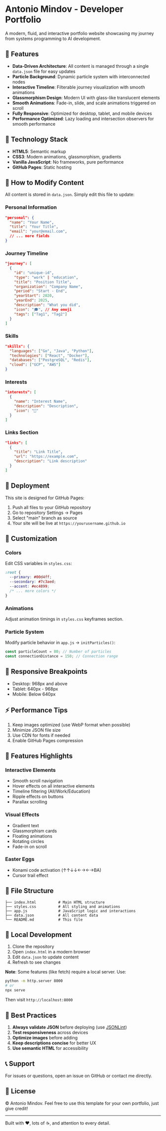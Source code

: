 # Antonio Mindov - Developer Portfolio

A modern, fluid, and interactive portfolio website showcasing my journey from systems programming to AI development.

## 🚀 Features

- **Data-Driven Architecture**: All content is managed through a single `data.json` file for easy updates
- **Particle Background**: Dynamic particle system with interconnected nodes
- **Interactive Timeline**: Filterable journey visualization with smooth animations
- **Glassmorphism Design**: Modern UI with glass-like translucent elements
- **Smooth Animations**: Fade-in, slide, and scale animations triggered on scroll
- **Fully Responsive**: Optimized for desktop, tablet, and mobile devices
- **Performance Optimized**: Lazy loading and intersection observers for smooth performance

## 🎨 Technology Stack

- **HTML5**: Semantic markup
- **CSS3**: Modern animations, glassmorphism, gradients
- **Vanilla JavaScript**: No frameworks, pure performance
- **GitHub Pages**: Static hosting

## 📝 How to Modify Content

All content is stored in `data.json`. Simply edit this file to update:

### Personal Information
```json
"personal": {
  "name": "Your Name",
  "title": "Your Title",
  "email": "your@email.com",
  // ... more fields
}
```

### Journey Timeline
```json
"journey": [
  {
    "id": "unique-id",
    "type": "work" | "education",
    "title": "Position Title",
    "organization": "Company Name",
    "period": "Start - End",
    "yearStart": 2020,
    "yearEnd": 2025,
    "description": "What you did",
    "icon": "🎓", // Any emoji
    "tags": ["Tag1", "Tag2"]
  }
]
```

### Skills
```json
"skills": {
  "languages": ["Go", "Java", "Python"],
  "technologies": ["React", "Docker"],
  "databases": ["PostgreSQL", "Redis"],
  "cloud": ["GCP", "AWS"]
}
```

### Interests
```json
"interests": [
  {
    "name": "Interest Name",
    "description": "Description",
    "icon": "🤖"
  }
]
```

### Links Section
```json
"links": [
  {
    "title": "Link Title",
    "url": "https://example.com",
    "description": "Link description"
  }
]
```

## 🚀 Deployment

This site is designed for GitHub Pages:

1. Push all files to your GitHub repository
2. Go to repository Settings → Pages
3. Select "main" branch as source
4. Your site will be live at `https://yourusername.github.io`

## 🎨 Customization

### Colors
Edit CSS variables in `styles.css`:
```css
:root {
  --primary: #00d4ff;
  --secondary: #7c3aed;
  --accent: #ec4899;
  /* ... more colors */
}
```

### Animations
Adjust animation timings in `styles.css` keyframes section.

### Particle System
Modify particle behavior in `app.js` → `initParticles()`:
```javascript
const particleCount = 80; // Number of particles
const connectionDistance = 150; // Connection range
```

## 📱 Responsive Breakpoints

- Desktop: 968px and above
- Tablet: 640px - 968px
- Mobile: Below 640px

## ⚡ Performance Tips

1. Keep images optimized (use WebP format when possible)
2. Minimize JSON file size
3. Use CDN for fonts if needed
4. Enable GitHub Pages compression

## 🎯 Features Highlights

### Interactive Elements
- Smooth scroll navigation
- Hover effects on all interactive elements
- Timeline filtering (All/Work/Education)
- Ripple effects on buttons
- Parallax scrolling

### Visual Effects
- Gradient text
- Glassmorphism cards
- Floating animations
- Rotating circles
- Fade-in on scroll

### Easter Eggs
- Konami code activation (↑↑↓↓←→←→BA)
- Cursor trail effect

## 📄 File Structure

```
├── index.html          # Main HTML structure
├── styles.css          # All styling and animations
├── app.js              # JavaScript logic and interactions
├── data.json           # All content data
└── README.md           # This file
```

## 🔧 Local Development

1. Clone the repository
2. Open `index.html` in a modern browser
3. Edit `data.json` to update content
4. Refresh to see changes

**Note**: Some features (like fetch) require a local server. Use:
```bash
python -m http.server 8000
# or
npx serve
```

Then visit `http://localhost:8000`

## 🌟 Best Practices

1. **Always validate JSON** before deploying (use [JSONLint](https://jsonlint.com/))
2. **Test responsiveness** across devices
3. **Optimize images** before adding
4. **Keep descriptions concise** for better UX
5. **Use semantic HTML** for accessibility

## 📞 Support

For issues or questions, open an issue on GitHub or contact me directly.

## 📜 License

© Antonio Mindov. Feel free to use this template for your own portfolio, just give credit!

---

Built with ❤️, lots of ☕, and attention to every detail.
